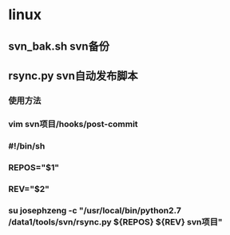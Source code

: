 linux
=====

svn_bak.sh svn备份
------

rsync.py svn自动发布脚本
------
### 使用方法
### vim svn项目/hooks/post-commit
### #!/bin/sh
### REPOS="$1"
### REV="$2"
### su josephzeng -c "/usr/local/bin/python2.7 /data1/tools/svn/rsync.py ${REPOS} ${REV} svn项目"
